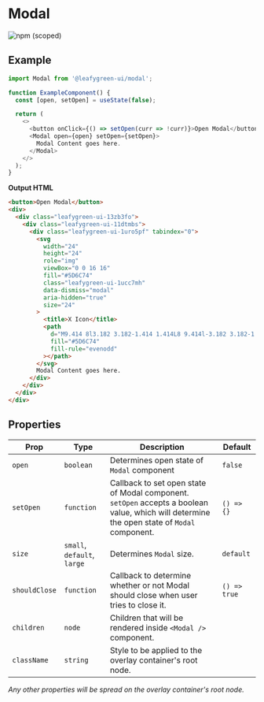# Modal

![npm (scoped)](https://img.shields.io/npm/v/@leafygreen-ui/modal.svg)

## Example

```js
import Modal from '@leafygreen-ui/modal';

function ExampleComponent() {
  const [open, setOpen] = useState(false);

  return (
    <>
      <button onClick={() => setOpen(curr => !curr)}>Open Modal</button>
      <Modal open={open} setOpen={setOpen}>
        Modal Content goes here.
      </Modal>
    </>
  );
}
```

**Output HTML**

```html
<button>Open Modal</button>
<div>
  <div class="leafygreen-ui-13zb3fo">
    <div class="leafygreen-ui-11dtmbs">
      <div class="leafygreen-ui-1uro5pf" tabindex="0">
        <svg
          width="24"
          height="24"
          role="img"
          viewBox="0 0 16 16"
          fill="#5D6C74"
          class="leafygreen-ui-1ucc7mh"
          data-dismiss="modal"
          aria-hidden="true"
          size="24"
        >
          <title>X Icon</title>
          <path
            d="M9.414 8l3.182 3.182-1.414 1.414L8 9.414l-3.182 3.182-1.414-1.414L6.586 8 3.404 4.818l1.414-1.414L8 6.586l3.182-3.182 1.414 1.414L9.414 8z"
            fill="#5D6C74"
            fill-rule="evenodd"
          ></path>
        </svg>
        Modal Content goes here.
      </div>
    </div>
  </div>
</div>
```

## Properties

| Prop          | Type                        | Description                                                                                                                                 | Default      |
| ------------- | --------------------------- | ------------------------------------------------------------------------------------------------------------------------------------------- | ------------ |
| `open`        | `boolean`                   | Determines open state of `Modal` component                                                                                                  | `false`      |
| `setOpen`     | `function`                  | Callback to set open state of Modal component. `setOpen` accepts a boolean value, which will determine the open state of `Modal` component. | `() => {}`   |
| `size`        | `small`, `default`, `large` | Determines `Modal` size.                                                                                                                    | `default`    |
| `shouldClose` | `function`                  | Callback to determine whether or not Modal should close when user tries to close it.                                                        | `() => true` |
| `children`    | `node`                      | Children that will be rendered inside `<Modal />` component.                                                                                |              |
| `className`   | `string`                    | Style to be applied to the overlay container's root node.                                                                                   |              |

_Any other properties will be spread on the overlay container's root node._
